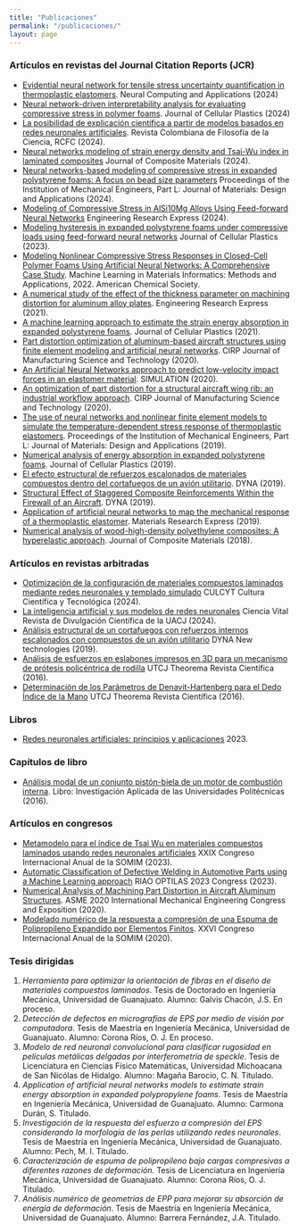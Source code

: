 ```yaml
---
title: "Publicaciones"
permalink: "/publicaciones/"
layout: page
---
```


### Artículos en revistas del Journal Citation Reports (JCR)
- [Evidential neural network for tensile stress uncertainty quantification in thermoplastic elastomers](https://doi.org/10.1007/s00521-024-10320-0).  Neural Computing and Applications (2024)
- [Neural network-driven interpretability analysis for evaluating compressive stress in polymer foams](https://doi.org/10.1177/0021955X241255102). Journal of Cellular Plastics (2024)
- [La posibilidad de explicación científica a partir de modelos basados en redes neuronales artificiales](https://revistas.unbosque.edu.co/index.php/rcfc/issue/view/440). Revista Colombiana de Filosofía de la Ciencia, RCFC (2024).
- [Neural networks modeling of strain energy density and Tsai-Wu index in laminated composites](https://doi.org/10.1177/00219983241235856) Journal of Composite Materials (2024).
- [Neural networks-based modeling of compressive stress in expanded polystyrene foams: A focus on bead size parameters](https://doi.org/10.1177/14644207231224172) Proceedings of the Institution of Mechanical Engineers, Part L: Journal of Materials: Design and Applications (2024).
- [Modeling of Compressive Stress in AlSi10Mg Alloys Using Feed-forward Neural Networks](https://iopscience.iop.org/article/10.1088/2631-8695/ad2ab7/meta)  Engineering Research Express (2024).
- [Modeling hysteresis in expanded polystyrene foams under compressive loads using feed-forward neural networks](https://doi.org/10.1177/0021955X231174362) Journal of Cellular Plastics (2023). 
- [Modeling Nonlinear Compressive Stress Responses in Closed-Cell Polymer Foams Using Artificial Neural Networks: A Comprehensive Case Study](https://pubs.acs.org/doi/abs/10.1021/bk-2022-1416.ch005). Machine Learning in Materials Informatics: Methods and Applications, 2022. American Chemical Society.
- [A numerical study of the effect of the thickness parameter on machining distortion for aluminum alloy plates](https://iopscience.iop.org/article/10.1088/2631-8695/ac1848/meta). Engineering Research Express (2021).
- [A machine learning approach to estimate the strain energy absorption in expanded polystyrene foams](https://journals.sagepub.com/doi/abs/10.1177/0021955X211021014). Journal of Cellular Plastics (2021).
- [Part distortion optimization of aluminum-based aircraft structures using finite element modeling and artificial neural networks](https://www.sciencedirect.com/science/article/abs/pii/S1755581720300985). CIRP Journal of Manufacturing Science and Technology (2020). 
- [An Artificial Neural Networks approach to predict low-velocity impact forces in an elastomer material](https://journals.sagepub.com/doi/abs/10.1177/0037549720908052). 
SIMULATION (2020).
- [An optimization of part distortion for a structural aircraft wing rib: an industrial workflow approach](https://www.sciencedirect.com/science/article/abs/pii/S1755581720300080). CIRP Journal of Manufacturing Science and Technology (2020).
- [The use of neural networks and nonlinear finite element models to simulate the temperature-dependent stress response of thermoplastic elastomers](https://journals.sagepub.com/doi/abs/10.1177/1464420719890890). 
Proceedings of the Institution of Mechanical Engineers, Part L: Journal of Materials: Design and Applications (2019).
- [Numerical analysis of energy absorption in expanded polystyrene foams](https://journals.sagepub.com/doi/abs/10.1177/0021955X19880506). 
Journal of Cellular Plastics (2019).
- [El efecto estructural de refuerzos escalonados de materiales compuestos dentro del cortafuegos de un avión utilitario](https://recyt.fecyt.es/index.php/DY/article/view/74034). DYNA (2019).
- [Structural Effect of Staggered Composite Reinforcements Within the Firewall of an Aircraft](https://www.revistadyna.com/search/structural-effect-of-staggered-composite-reinforcements-within-the-firewall-of-an-aircraft). DYNA (2019).
- [Application of artificial neural networks to map the mechanical response of a thermoplastic elastomer](https://iopscience.iop.org/article/10.1088/2053-1591/ab13ec/meta). Materials Research Express (2019).
- [Numerical analysis of wood-high-density polyethylene composites: A hyperelastic approach](https://journals.sagepub.com/doi/full/10.1177/0021998318780436). Journal of Composite Materials (2018).

### Artículos en revistas arbitradas

- [Optimización de la configuración de materiales compuestos laminados mediante redes neuronales y templado simulado](https://erevistas.uacj.mx/ojs/index.php/culcyt/article/view/6395) CULCYT Cultura Científica y Tecnológica (2024).
- [La inteligencia artificial y sus modelos de redes neuronales](https://erevistas.uacj.mx/ojs/index.php/cienciavital/index) Ciencia Vital Revista de Divulgación Científica de la UACJ (2024).
- [Análisis estructural de un cortafuegos con refuerzos internos escalonados con compuestos de un avión utilitario](https://www.revistadyna.com/busqueda-NT/analisis-estructural-de-un-cortafuegos-con-refuerzos-internos-escalonados-con-compuestos-de-un-avion) DYNA New technologies (2019).
- [Análisis de esfuerzos en eslabones impresos en 3D para un mecanismo de prótesis policéntrica de rodilla](https://utcjtheorema.wixsite.com/inicio/enero-junio-2016) UTCJ Theorema Revista Científica (2016).
- [Determinación de los Parámetros de Denavit-Hartenberg para el Dedo Índice de la Mano](https://utcjtheorema.wixsite.com/inicio/enero-junio-2016) UTCJ Theorema Revista Científica (2016).

### Libros 

- [Redes neuronales artificiales: principios y aplicaciones](https://www.amazon.com.mx/Redes-neuronales-artificiales-Principios-aplicaciones/dp/6072946674/) 2023.

### Capítulos de libro

- [Análisis modal de un conjunto pistón-biela de un motor de combustión interna](https://www.researchgate.net/profile/Carlos-Luna-Ortega/publication/318950224_Investigacion_Aplicada_de_las_Universidades_Politecnicas_en_el_marco_del_XV_aniversario_del_Subsistema/links/59c47e85a6fdccc7190db444/Investigacion-Aplicada-de-las-Universidades-Politecnicas-en-el-marco-del-XV-aniversario-del-Subsistema.pdf). Libro: Investigación Aplicada de las Universidades Politécnicas (2016).


### Artículos en congresos

- [Metamodelo para el índice de Tsai Wu en materiales compuestos laminados usando redes neuronales artificiales](https://somim.org.mx/memorias/memorias2023/articulos/M54-A2_50.pdf) XXIX Congreso Internacional Anual de la SOMIM (2023).
- [Automatic Classification of Defective Welding in Automotive Parts using a Machine Learning approach](https://scholar.google.com.mx/citations?view_op=view_citation&hl=es&user=eo-JXcoAAAAJ&sortby=pubdate&citation_for_view=eo-JXcoAAAAJ:qxL8FJ1GzNcC) RIAO OPTILAS 2023 Congress (2023).
- [Numerical Analysis of Machining Part Distortion in Aircraft Aluminum Structures](https://asmedigitalcollection.asme.org/IMECE/proceedings-abstract/IMECE2020/V006T06A011/1099113). ASME 2020 International Mechanical Engineering Congress and Exposition (2020).
- [Modelado numérico de la respuesta a compresión de una Espuma de Polipropileno Expandido por Elementos Finitos](http://somim.org.mx/memorias/memorias2020/articulos/A2_28.pdf). XXVI Congreso Internacional Anual de la SOMIM (2020).

### Tesis dirigidas

1. *Herramienta para optimizar la orientación de fibras en el diseño de materiales compuestos laminados*. Tesis de Doctorado en Ingeniería Mecánica, Universidad de Guanajuato. Alumno: Galvis Chacón, J.S. En proceso.
2. *Detección de defectos en micrografías de EPS por medio de visión por computadora*. Tesis de Maestría en Ingeniería Mecánica, Universidad de Guanajuato. Alumno: Corona Ríos, O. J. En proceso.
3. *Modelo de red neuronal convolucional para clasificar rugosidad en películas metálicas delgadas por interferometría de speckle*. Tesis de Licenciatura en Ciencias Físico Matemáticas, Universidad Michoacana de San Nicólas de Hidalgo. Alumno: Magaña Barocio, C. N. Titulado.
4. *Application of artificial neural networks models to estimate strain energy absorption in expanded polypropylene foams*. Tesis de Maestría en Ingeniería Mecánica, Universidad de Guanajuato. Alumno: Carmona Durán, S. Titulado.
5. *Investigación de la respuesta del esfuerzo a compresión del EPS considerando la morfología de las perlas utilizando redes neuronales*. Tesis de Maestría en Ingeniería Mecánica, Universidad de Guanajuato. Alumno: Pech, M. I. Titulado.
6. *Caracterización de espuma de polipropileno bajo cargas compresivas a diferentes razones de deformación*. Tesis de Licenciatura en Ingeniería Mecánica, Universidad de Guanajuato. Alumno: Corona Ríos, O. J. Titulado.
7. *Análisis numérico de geometrías de EPP para mejorar su absorción de energía de deformación*. Tesis de Maestría en Ingeniería Mecánica, Universidad de Guanajuato. Alumno: Barrera Fernández, J.A. Titulado.
